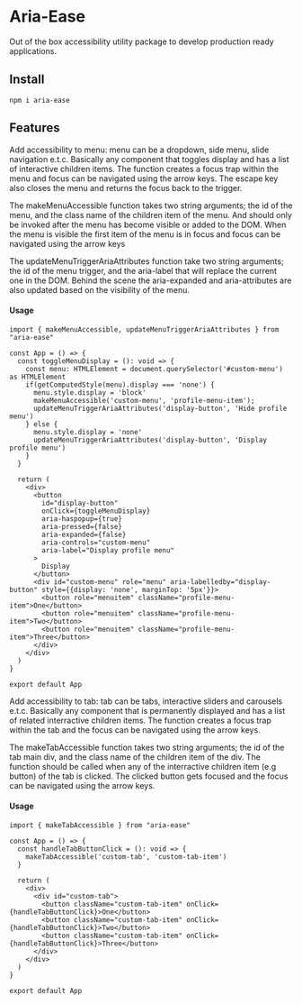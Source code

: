 # Aria-Ease

Out of the box accessibility utility package to develop production ready applications.

## Install

`npm i aria-ease`

## Features

Add accessibility to menu: menu can be a dropdown, side menu, slide navigation e.t.c. Basically any component that toggles display and has a list of interactive children items. The function creates a focus trap within the menu and focus can be navigated using the arrow keys. The escape key also closes the menu and returns the focus back to the trigger.

The makeMenuAccessible function takes two string arguments; the id of the menu, and the class name of the children item of the menu. And should only be invoked after the menu has become visible or added to the DOM. When the menu is visible the first item of the menu is in focus and focus can be navigated using the arrow keys

The updateMenuTriggerAriaAttributes function take two string arguments; the id of the menu trigger, and the aria-label that will replace the current one in the DOM. Behind the scene the aria-expanded and aria-attributes are also updated based on the visibility of the menu.

#### Usage

```
import { makeMenuAccessible, updateMenuTriggerAriaAttributes } from "aria-ease"

const App = () => {
  const toggleMenuDisplay = (): void => {
    const menu: HTMLElement = document.querySelector('#custom-menu') as HTMLElement
    if(getComputedStyle(menu).display === 'none') {
      menu.style.display = 'block'
      makeMenuAccessible('custom-menu', 'profile-menu-item');
      updateMenuTriggerAriaAttributes('display-button', 'Hide profile menu')
    } else {
      menu.style.display = 'none'
      updateMenuTriggerAriaAttributes('display-button', 'Display profile menu')
    }
  }

  return (
    <div>
      <button
        id="display-button"
        onClick={toggleMenuDisplay}
        aria-haspopup={true}
        aria-pressed={false}
        aria-expanded={false}
        aria-controls="custom-menu"
        aria-label="Display profile menu"
      >
        Display
      </button>
      <div id="custom-menu" role="menu" aria-labelledby="display-button" style={{display: 'none', marginTop: '5px'}}>
        <button role="menuitem" className="profile-menu-item">One</button>
        <button role="menuitem" className="profile-menu-item">Two</button>
        <button role="menuitem" className="profile-menu-item">Three</button>
      </div>
    </div>
  )
}

export default App
```

Add accessibility to tab: tab can be tabs, interactive sliders and carousels e.t.c. Basically any component that is permanently displayed and has a list of related interractive children items. The function creates a focus trap within the tab and the focus can be navigated using the arrow keys.

The makeTabAccessible function takes two string arguments; the id of the tab main div, and the class name of the children item of the div. The function should be called when any of the interractive children item (e.g button) of the tab is clicked. The clicked button gets focused and the focus can be navigated using the arrow keys.

#### Usage

```
import { makeTabAccessible } from "aria-ease"

const App = () => {
  const handleTabButtonClick = (): void => {
    makeTabAccessible('custom-tab', 'custom-tab-item')
  }

  return (
    <div>
      <div id="custom-tab">
        <button className="custom-tab-item" onClick={handleTabButtonClick}>One</button>
        <button className="custom-tab-item" onClick={handleTabButtonClick}>Two</button>
        <button className="custom-tab-item" onClick={handleTabButtonClick}>Three</button>
      </div>
    </div>
  )
}

export default App
```
